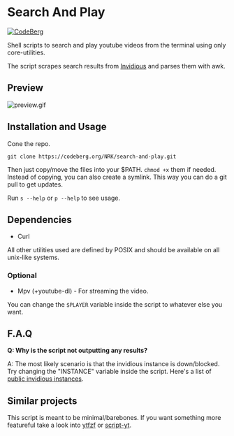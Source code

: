 # Search And Play

[![CodeBerg](https://img.shields.io/badge/Hosted_at-Codeberg-%232185D0?style=flat-square&logo=CodeBerg)](https://codeberg.org/NRK/search-and-play)

Shell scripts to search and play youtube videos from the terminal using only
core-utilities.

The script scrapes search results from [Invidious] and parses them with awk.

[Invidious]: https://github.com/iv-org/invidious

## Preview

![preview.gif](preview.gif)

## Installation and Usage

Cone the repo.

```
git clone https://codeberg.org/NRK/search-and-play.git
```

Then just copy/move the files into your $PATH. `chmod +x` them if needed.
Instead of copying, you can also create a symlink. This way you can do a git pull to get updates.

Run `s --help` or `p --help` to see usage.

## Dependencies

* Curl

All other utilities used are defined by POSIX and should be available on all
unix-like systems.

### Optional

* Mpv (+youtube-dl) - For streaming the video.

You can change the `$PLAYER` variable inside the script to whatever else you want.

## F.A.Q

**Q: Why is the script not outputting any results?**

A: The most likely scenario is that the invidious instance is down/blocked. Try
changing the "INSTANCE" variable inside the script. Here's a list of
[public invidious instances].

[public invidious instances]: https://github.com/iv-org/documentation/blob/master/Invidious-Instances.md

## Similar projects

This script is meant to be minimal/barebones. If you want something more
featureful take a look into [ytfzf] or [script-yt].

[ytfzf]: https://github.com/pystardust/ytfzf
[script-yt]: https://github.com/sayan01/scripts/blob/master/yt
